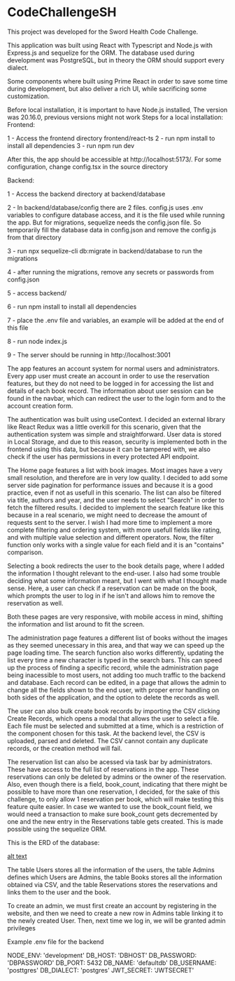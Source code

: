 # CodeChallengeSH

This project was developed for the Sword Health Code Challenge.



This application was built using React with Typescript and Node.js with Express.js and sequelize for the ORM. The database used during development was PostgreSQL, but in theory the ORM should support every dialect.

Some components where built using Prime React in order to save some time during development, but also deliver a rich UI, while sacrificing some customization.

Before local installation, it is important to have Node.js installed, The version was 20.16.0, previous versions might not work
Steps for a local installation:
Frontend:

1 - Access the frontend directory frontend/react-ts
2 - run npm install to install all dependencies
3 - run npm run dev

After this, the app should be accessible at http://localhost:5173/. For some configuration, change config.tsx in the source directory

Backend:

1 - Access the backend directory at backend/database

2 - In backend/database/config there are 2 files. config.js uses .env variables to configure database access, and it is the file used while running the app. But for migrations, sequelize needs the config.json file. So temporarily fill the database data in config.json and remove the config.js from that directory

3 - run npx sequelize-cli db:migrate in backend/database to run the migrations

4 - after running the migrations, remove any secrets or passwords from config.json

5 - access backend/

6 - run npm install to install all dependencies

7 - place the .env file and variables, an example will be added at the end of this file

8 - run node index.js

9 - The server should be running in http://localhost:3001


The app features an account system for normal users and administrators. Every app user must create an account in order to use the reservation features, but they do not need to be logged in for accessing the list and details of each book record. The information about user session can be found in the navbar, which can redirect the user to the login form and to the account creation form.

The authentication was built using useContext. I decided an external library like React Redux was a little overkill for this scenario, given that the authentication system was simple and straightforward. User data is stored in Local Storage, and due to this reason, security is implemented both in the frontend using this data, but because it can be tampered with, we also check if the user has permissions in every protected API endpoint.

The Home page features a list with book images. Most images have a very small resolution, and therefore are in very low quality. I decided to add some server side pagination for performance issues and because it is a good practice, even if not as usefull in this scenario. The list can also be filtered via title, authors and year, and the user needs to select "Search" in order to fetch the filtered results. I decided to implement the search feature like this because in a real scenario, we might need to decrease the amount of requests sent to the server. I wish I had more time to implement a more complete filtering and ordering system, with more usefull fields like rating, and with multiple value selection and different operators. Now, the filter function only works with a single value for each field and it is an "contains" comparison.

Selecting a book redirects the user to the book details page, where I added the information I thought relevant to the end-user. I also had some trouble deciding what some information meant, but I went with what I thought made sense. Here, a user can check if a reservation can be made on the book, which prompts the user to log in if he isn't and allows him to remove the reservation as well.

Both these pages are very responsive, with mobile access in mind, shifting the information and list around to fit the screen.

The administration page features a different list of books without the images as they seemed unecessary in this area, and that way we can speed up the page loading time. The search function also works differently, updating the list every time a new character is typed in the search bars. This can speed up the process of finding a specific record, while the administration page being inacessible to most users, not adding too much traffic to the backend and database. Each record can be edited, in a page that allows the admin to change all the fields shown to the end user, with proper error handling on both sides of the application, and the option to delete the records as well.

The user can also bulk create book records by importing the CSV clicking Create Records, which opens a modal that allows the user to select a file. Each file must be selected and submitted at a time, which is a restriction of the component chosen for this task. At the backend level, the CSV is uploaded, parsed and deleted. The CSV cannot contain any duplicate records, or the creation method will fail.

The reservation list can also be acessed via task bar by administrators. These have access to the full list of reservations in the app. These reservations can only be deleted by admins or the owner of the reservation. Also, even though there is a field, book_count, indicating that there might be possible to have more than one reservation, I decided, for the sake of this challenge, to only allow 1 reservation per book, which will make testing this feature quite easier. In case we wanted to use the book_count field, we would need a transaction to make sure book_count gets decremented by one and the new entry in the Reservations table gets created. This is made possible using the sequelize ORM.


This is the ERD of the database:

[alt text](https://github.com/AndreMendes960/CodeChallengeSH/blob/main/diagram.jpg?raw=true)

The table Users stores all the information of the users, the table Admins defines which Users are Admins, the table Books stores all the information obtained via CSV, and the table Reservations stores the reservations and links them to the user and the book.

To create an admin, we must first create an account by registering in the website, and then we need to create a new row in Admins table linking it to the newly created User. Then, next time we log in, we will be granted admin privileges

Example .env file for the backend

NODE_ENV: 'development'
DB_HOST: 'DBHOST'
DB_PASSWORD: 'DBPASSWORD'
DB_PORT: 5432
DB_NAME: 'defaultdb'
DB_USERNAME: 'posttgres'
DB_DIALECT: 'postgres'
JWT_SECRET: 'JWTSECRET'
